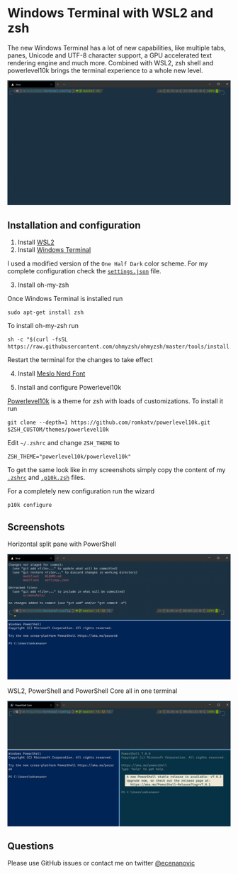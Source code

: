 # Windows Terminal with WSL2 and zsh

The new Windows Terminal has a lot of new capabilities, like multiple tabs, panes, Unicode and UTF-8 character support, a GPU accelerated text rendering engine and much more. Combined with WSL2, zsh shell and powerlevel10k brings the terminal experience to a whole new level. 

![Windows Terminal WSL2](screenshots/terminal-config-1.png)

## Installation and configuration
1. Install [WSL2](https://docs.microsoft.com/en-us/windows/wsl/install-win10)
2. Install [Windows Terminal](https://github.com/microsoft/terminal/releases)

I used a modified version of the ```One Half Dark``` color scheme. For my complete configuration check the [```settings.json```](settings.json) file. 

3. Install oh-my-zsh

Once Windows Terminal is installed run
```
sudo apt-get install zsh
```
To install oh-my-zsh run
```
sh -c "$(curl -fsSL https://raw.githubusercontent.com/ohmyzsh/ohmyzsh/master/tools/install.sh)"
```
Restart the terminal for the changes to take effect

4. Install [Meslo Nerd Font](https://github.com/romkatv/powerlevel10k#meslo-nerd-font-patched-for-powerlevel10k)

5. Install and configure Powerlevel10k

[Powerlevel10k](https://github.com/romkatv/powerlevel10k) is a theme for zsh with loads of customizations. To install it run
```
git clone --depth=1 https://github.com/romkatv/powerlevel10k.git $ZSH_CUSTOM/themes/powerlevel10k
```
Edit ```~/.zshrc``` and change ```ZSH_THEME``` to
```
ZSH_THEME="powerlevel10k/powerlevel10k"
```
To get the same look like in my screenshots simply copy the content of my [```.zshrc```](.zshrc) and [```.p10k.zsh```](.p10k.zsh) files.

For a completely new configuration run the wizard
```
p10k configure
```

## Screenshots
Horizontal split pane with PowerShell

![Powershell](screenshots/terminal-config-2.png)

WSL2, PowerShell and PowerShell Core all in one terminal 

![Powershell Core](screenshots/terminal-config-3.png)
## Questions
Please use GitHub issues or contact me on twitter [@ecenanovic](https://twitter.com/ecenanovic)